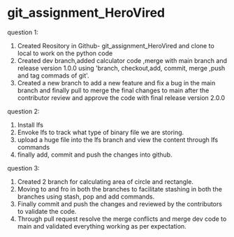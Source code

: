 # git_assignment_HeroVired

question 1: 

1. Created Reository in Github- git_assignment_HeroVired and clone to local to work on the python code
2. Created dev branch,added calculator code ,merge with main branch and release version 1.0.0 using 'branch, checkout,add, commit, merge ,push and tag commads of git'.
3. Created a new branch to add a new feature and fix a bug in the main branch and finally pull to merge the final changes to main after the contributor review and approve the  code with final release version 2.0.0

question 2:

1. Install lfs
2. Envoke lfs to track what type of binary file we are storing.
3. upload a huge file into the lfs branch and view the content through lfs commands
4. finally add, commit and push the changes into github.

question 3:
1. Created 2 branch for calculating area of circle and rectangle.
2. Moving to and fro in both the branches to facilitate stashing in both the branches using stash, pop and add commands.
3. Finally commit and push the changes and reviewed by the contributors to validate the code.
4. Through pull request resolve the merge conflicts and merge dev code to main and validated everything working as per expectation.

